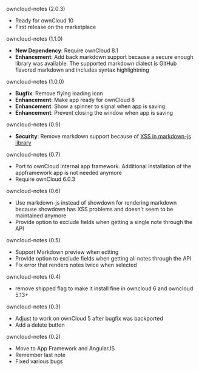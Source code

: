 owncloud-notes (2.0.3)
* Ready for ownCloud 10
* First release on the marketplace

owncloud-notes (1.1.0)
* **New Dependency**: Require ownCloud 8.1
* **Enhancement**: Add back markdown support because a secure enough library was available. The supported markdown dialect is GitHub flavored markdown and includes syntax highlightning

owncloud-notes (1.0.0)
* **Bugfix**: Remove flying loading icon
* **Enhancement**: Make app ready for ownCloud 8
* **Enhancement**: Show a spinner to signal when app is saving
* **Enhancement**: Prevent closing the window when app is saving

owncloud-notes (0.9)
* **Security**: Remove markdown support because of [XSS in markdown-js library](https://github.com/evilstreak/markdown-js/pull/52)

owncloud-notes (0.7)
* Port to ownCloud internal app framework. Additional installation of the appframework app is not needed anymore
* Require ownCloud 6.0.3

owncloud-notes (0.6)
* Use markdown-js instead of showdown for rendering markdown because showdown has XSS problems and doesn't seem to be maintained anymore
* Provide option to exclude fields when getting a single note through the API

owncloud-notes (0.5)
* Support Markdown preview when editing
* Provide option to exclude fields when getting all notes through the API
* Fix error that renders notes twice when selected

owncloud-notes (0.4)
* remove shipped flag to make it install fine in owncloud 6 and owncloud 5.13+

owncloud-notes (0.3)
* Adjust to work on ownCloud 5 after bugfix was backported
* Add a delete button

owncloud-notes (0.2)
* Move to App Framework and AngularJS
* Remember last note
* Fixed various bugs